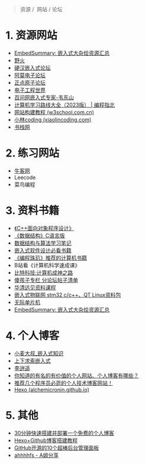 > 资源 /  网站 / 论坛

# 1. 资源网站

- [EmbedSummary: 嵌入式大杂烩资源汇总](https://gitee.com/zhengnianli/EmbedSummary)
- [野火](https://doc.embedfire.com/mcu/stm32/f407batianhu/std/zh/latest/README.html)
- [硬汉嵌入式论坛](https://www.armbbs.cn/)
- [阿莫电子论坛](https://www.amobbs.com/index.php)
- [正点原子论坛](http://47.111.11.73/forum.php)
- [电子工程世界](http://www.eeworld.com.cn/)
- [百问网嵌入式专家-韦东山](https://100ask.net/)
- [计算机学习路线大全（2023版） | 编程指北](https://csguide.cn/roadmap/)
- [网站构建教程 (w3school.com.cn)](https://www.w3school.com.cn/site/index.asp)
- [小林coding (xiaolincoding.com)](https://www.xiaolincoding.com/)
- [书栈网](https://www.bookstack.cn/)

# 2. 练习网站

- [牛客网](https://www.nowcoder.com/)
- Leecode
- 菜鸟编程

# 3. 资料书籍

- [《C++面向对象程序设计》](https://blog.csdn.net/weixin_44368437/article/details/117563488?ops_request_misc=&request_id=41112713887347fa8b2546bd40b84e08&biz_id=&utm_medium=distribute.pc_search_result.none-task-blog-2~all~koosearch~default-1-117563488-null-null.142%5ev93%5ekoosearch_v1&utm_term=%E5%A4%8D%E6%9D%82%E7%A8%8B%E5%BA%8F%E8%AE%BE%E8%AE%A1&spm=1018.2226.3001.4187)
- [《数据结构》C语言版](https://blog.csdn.net/weixin_45697774/article/details/105529696?ops_request_misc=%257B%2522request%255Fid%2522%253A%2522169294496516800215014150%2522%252C%2522scm%2522%253A%252220140713.130102334..%2522%257D&request_id=169294496516800215014150&biz_id=0&utm_medium=distribute.pc_search_result.none-task-blog-2~all~top_positive~default-5-105529696-null-null.142%5ev93%5ekoosearch_v1&utm_term=%E6%95%B0%E6%8D%AE%E7%BB%93%E6%9E%84&spm=1018.2226.3001.4187)
- [数据结构与算法学习笔记](https://blog.csdn.net/ityqing/article/details/82838524?ops_request_misc=%257B%2522request%255Fid%2522%253A%2522169294496516800215014150%2522%252C%2522scm%2522%253A%252220140713.130102334..%2522%257D&request_id=169294496516800215014150&biz_id=0&utm_medium=distribute.pc_search_result.none-task-blog-2~all~top_positive~default-7-82838524-null-null.142%5ev93%5ekoosearch_v1&utm_term=%E6%95%B0%E6%8D%AE%E7%BB%93%E6%9E%84&spm=1018.2226.3001.4187)
- [嵌入式软件设计必看书籍](https://blog.csdn.net/li_man_man_man/article/details/122017990)
- [《编程珠玑》推荐的计算机书籍](https://www.cnblogs.com/viviman/archive/2012/10/23/2775108.html)
- B站看《计算机科学速成课》
- [比特科技:计算机成神之路](https://zhuanlan.zhihu.com/p/436650104)
- [傻孩子专栏 分论坛帖子清单](https://www.amobbs.com/forum-1038-1.html)
- [华清远见资料课程](https://zhuanlan.zhihu.com/p/639512865)
- [嵌入式物联网 stm32 c/c++、QT Linux资料包](http://makerschool.mikecrm.com/7ADq4jq)
- [无际单片机](https://www.zhihu.com/people/wujidpj)
- [EmbedSummary: 嵌入式大杂烩资源汇总](https://gitee.com/zhengnianli/EmbedSummary)

# 4. 个人博客

- [小麦大叔_嵌入式知识](https://great.blog.csdn.net/?type=blog)
- [上下求索嵌入式](https://mp.weixin.qq.com/s?__biz=MzkwNjQ3NjUzOQ==&mid=2247484586&idx=1&sn=bc26195e64b0e5169e96974cc3954f43&chksm=c0e6aa3ef7912328ba60f1a513f445b6a061e771cf3d1dfff9e25782f5ae11981172f0e1658d#rd)
- [李逍遥](https://mp.weixin.qq.com/s/Igkt5pDi_icZ52uNxUXipQ)
- [你知道的有名的有价值的个人网站、个人博客有哪些？](https://www.zhihu.com/question/26072696)
- [推荐几个程序员必逛的个人技术博客网站！](https://zhuanlan.zhihu.com/p/360201470#:~:text=%E6%8E%A8%E8%8D%90%E5%87%A0%E4%B8%AA%E7%A8%8B%E5%BA%8F%E5%91%98%E5%BF%85%E9%80%9B%E7%9A%84%E4%B8%AA%E4%BA%BA%E6%8A%80%E6%9C%AF%E5%8D%9A%E5%AE%A2%E7%BD%91%E7%AB%99%EF%BC%81%201%202%E3%80%81%E9%98%AE%E4%B8%80%E5%B3%B0%E7%9A%84%E7%BD%91%E7%BB%9C%E6%97%A5%E5%BF%97%202%203%E3%80%81Spring%20Boot%E4%B8%AD%E6%96%87%E5%AF%BC%E8%88%AA%203%204%E3%80%81Spring,7%E3%80%81Spring%20For%20All%207%208%E3%80%81%E5%BB%96%E9%9B%AA%E5%B3%B0%E7%9A%84%E5%AE%98%E6%96%B9%E7%BD%91%E7%AB%99%208%209%E3%80%81bugstack%20%E6%9B%B4%E5%A4%9A%E9%A1%B9%E7%9B%AE)
- [Hexo (alchemicronin.github.io)](https://alchemicronin.github.io/)

# 5. 其他

- [30分钟快速搭建并部署一个免费的个人博客](https://www.cnblogs.com/Can-daydayup/p/17709062.html)
- [Hexo+Github博客搭建教程](https://blog.csdn.net/qq_58608526/article/details/124652412?ops_request_misc=%257B%2522request%255Fid%2522%253A%2522169758803016777224465094%2522%252C%2522scm%2522%253A%252220140713.130102334..%2522%257D&request_id=169758803016777224465094&biz_id=0&utm_medium=distribute.pc_search_result.none-task-blog-2~all~top_positive~default-1-124652412-null-null.142%5ev96%5epc_search_result_base9&utm_term=hexo%20github%E6%90%AD%E5%BB%BA%E4%B8%AA%E4%BA%BA%E5%8D%9A%E5%AE%A2&spm=1018.2226.3001.4187)
- [GitHub开源的10个超棒后台管理面板](https://handsome-man.blog.csdn.net/article/details/101050788)
- [ahhhhfs - A姐分享](https://www.ahhhhfs.com/)